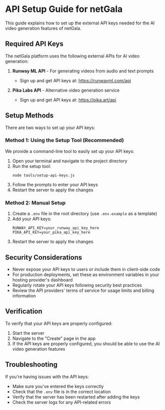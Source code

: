 # API Setup Guide for netGala

This guide explains how to set up the external API keys needed for the AI video generation features of netGala.

## Required API Keys

The netGala platform uses the following external APIs for AI video generation:

1. **Runway ML API** - For generating videos from audio and text prompts
   - Sign up and get API keys at: https://runwayml.com/api

2. **Pika Labs API** - Alternative video generation service
   - Sign up and get API keys at: https://pika.art/api

## Setup Methods

There are two ways to set up your API keys:

### Method 1: Using the Setup Tool (Recommended)

We provide a command-line tool to easily set up your API keys:

1. Open your terminal and navigate to the project directory
2. Run the setup tool:
   ```
   node tools/setup-api-keys.js
   ```
3. Follow the prompts to enter your API keys
4. Restart the server to apply the changes

### Method 2: Manual Setup

1. Create a `.env` file in the root directory (use `.env.example` as a template)
2. Add your API keys:
   ```
   RUNWAY_API_KEY=your_runway_api_key_here
   PIKA_API_KEY=your_pika_api_key_here
   ```
3. Restart the server to apply the changes

## Security Considerations

- Never expose your API keys to users or include them in client-side code
- For production deployments, set these as environment variables in your hosting provider's dashboard
- Regularly rotate your API keys following security best practices
- Review the API providers' terms of service for usage limits and billing information

## Verification

To verify that your API keys are properly configured:

1. Start the server
2. Navigate to the "Create" page in the app
3. If the API keys are properly configured, you should be able to use the AI video generation features

## Troubleshooting

If you're having issues with the API keys:

- Make sure you've entered the keys correctly
- Check that the `.env` file is in the correct location
- Verify that the server has been restarted after adding the keys
- Check the server logs for any API-related errors